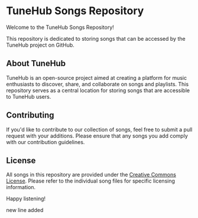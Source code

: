 # TuneHub Songs Repository

Welcome to the TuneHub Songs Repository!

This repository is dedicated to storing songs that can be accessed by the TuneHub project on GitHub.

## About TuneHub

TuneHub is an open-source project aimed at creating a platform for music enthusiasts to discover, share, and collaborate on songs and playlists. This repository serves as a central location for storing songs that are accessible to TuneHub users.

## Contributing

If you'd like to contribute to our collection of songs, feel free to submit a pull request with your additions. Please ensure that any songs you add comply with our contribution guidelines.

## License

All songs in this repository are provided under the [Creative Commons License](https://creativecommons.org/licenses/by/4.0/). Please refer to the individual song files for specific licensing information.

Happy listening!


new line added
